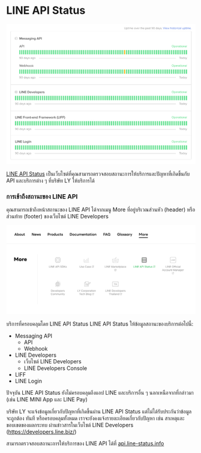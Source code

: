
# LINE API Status

<p align="center" width="100%">
    <img  src="../assets/line-api-status-monitor-site.jpg"> 
</p>

[LINE API Status](https://api.line-status.info/) เป็นเว็บไซต์ที่คุณสามารถตรวจสอบสถานะการให้บริการและปัญหาที่เกิดขึ้นกับ API และบริการต่าง ๆ ที่บริษัท LY ให้บริการได้

### การเข้าถึงสถานะของ LINE API
คุณสามารถเข้าถึงหน้าสถานะของ LINE API ได้จากเมนู More ที่อยู่บริเวณส่วนหัว (header) หรือส่วนท้าย (footer) ของเว็บไซต์ LINE Developers

<p align="center" width="100%">
    <img  src="../assets/line-api-status-from-header-en.25919cf1.png"> 
</p>


บริการที่ครอบคลุมโดย LINE API Status
LINE API Status ให้ข้อมูลสถานะของบริการต่อไปนี้:

- Messaging API
    - API
    - Webhook
- LINE Developers
    - เว็บไซต์ LINE Developers
    - LINE Developers Console
- LIFF
- LINE Login

ปัจจุบัน LINE API Status ยังไม่ครอบคลุมถึงแอป LINE และบริการอื่น ๆ นอกเหนือจากที่กล่าวมา (เช่น LINE MINI App และ LINE Pay)

บริษัท LY จะแจ้งข้อมูลเกี่ยวกับปัญหาที่เกิดขึ้นผ่าน LINE API Status แต่ไม่ได้รับประกันว่าข้อมูลจะถูกต้อง ทันที หรือครอบคลุมทั้งหมด เราจะยังคงแจ้งรายละเอียดเกี่ยวกับปัญหา เช่น สาเหตุและขอบเขตของผลกระทบ ผ่านข่าวสารในเว็บไซต์ LINE Developers (https://developers.line.biz/)


สามารถตรวจสอบสถานะการให้บริการของ LINE API ได้ที่ [api.line-status.info](https://api.line-status.info/)
